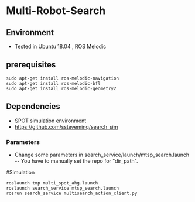 # Multi-Robot-Search

## Environment
- Tested in Ubuntu 18.04 , ROS Melodic
## prerequisites 
```
sudo apt-get install ros-melodic-navigation
sudo apt-get install ros-melodic-bfl
sudo apt-get install ros-melodic-geometry2
```
## Dependencies
- SPOT simulation environment
- https://github.com/ssteveminq/search_sim



### Parameters
 - Change some parameters in search_service/launch/mtsp_search.launch
 -- You have to manually set the repo for "dir_path". 


#Simulation
```
roslaunch tmp multi_spot_ahg.launch
roslaunch search_service mtsp_search.launch
rosrun search_service multisearch_action_client.py
```
 



